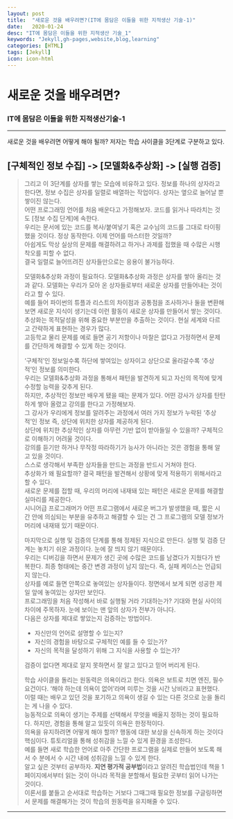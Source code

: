 ```yaml
---
layout: post
title:  "새로운 것을 배우려면?(IT에 몸담은 이들을 위한 지적생산 기술-1)"
date:   2020-01-24
desc: "IT에 몸담은 이들을 위한 지적생산 기술_1"
keywords: "Jekyll,gh-pages,website,blog,learning"
categories: [HTML]
tags: [Jekyll]
icon: icon-html
---
```

# 새로운 것을 배우려면?
### IT에 몸담은 이들을 위한 지적생산기술-1
---

새로운 것을 배우려면 어떻게 해야 될까? 저자는 학습 사이클을 3단계로 구분하고 있다.

## [구체적인 정보 수집] -> [모델화&추상화] -> [실행 검증]


 >그리고 이 3단계를 상자를 쌓는 모습에 비유하고 있다.
 >정보를 하나의 상자라고 한다면, 정보 수집은 상자를 일렬로 배열하는 작업이다. 상자는 옆으로 늘어날 뿐 쌓이진 않는다.   
 >어떤 프로그래밍 언어를 처음 배운다고 가정해보자. 코드를 읽거나 따라치는 것도 [정보 수집 단계]에 속한다.  
 >우리는 문서에 있는 코드를 복사/붙여넣기 혹은 교수님의 코드를 그대로 타이핑했을 것이다. 정상 동작한다. 이제 언어를 마스터한 것일까?   
 >아쉽게도 막상 실상의 문제를 해결하려고 하거나 과제를 접했을 때 수많은 시행착오를 피할 수 없다.   
 >결국 일렬로 늘어뜨려진 상자들만으로는 응용이 불가능하다.
 >
 >모델화&추상화 과정이 필요하다. 모델화&추상화 과정은 상자를 쌓아 올리는 것과 같다.
 >모델화는 우리가 모아 온 상자들로부터 새로운 상자를 만들어내는 것이라고 할 수 있다.  
 >예를 들어 파이썬의 튜플과 리스트의 차이점과 공통점을 조사하거나 둘을 변환해보면 새로운 지식이 생기는데 이런 활동이 새로운 상자를 만들어서 쌓는 것이다.  
 >추상화는 목적달성을 위해 중요한 부분만을 추출하는 것이다. 현실 세계와 다르고 간략하게 표현하는 경우가 많다.   
 >고등학교 물리 문제를 예로 들면 공기 저항이나 마찰은 없다고 가정하면서 문제를 간단하게 해결할 수 있게 하는 것이다.
 >
 >‘구체적’인 정보일수록 하단에 쌓여있는 상자이고 상단으로 올라갈수록 ‘추상적’인 정보를 의미한다.  
 >우리는 모델화&추상화 과정을 통해서 패턴을 발견하게 되고 자신의 목적에 맞게 수정할 능력을 갖추게 된다.  
 >하지만, 추상적인 정보만 배우게 됐을 때는 문제가 있다. 어떤 강사가 상자를 탄탄하게 쌓아 올렸고 강의를 한다고 가정해보자.  
 >그 강사가 우리에게 정보를 알려주는 과정에서 여러 가지 정보가 누락된 ‘추상적’인 정보 즉, 상단에 위치한 상자를 제공하게 된다.   
 >상단에 위치한 추상적인 상자를 아무런 기반 없이 받아들일 수 있을까? 구체적으로 이해하기 어려울 것이다.   
 >강의를 듣기만 하거나 무작정 따라하기가 능사가 아니라는 것은 경험을 통해 알고 있을 것이다.   
 >스스로 생각해서 부족한 상자들을 만드는 과정을 반드시 거쳐야 한다.  
 >추상화가 왜 필요할까? 결국 패턴을 발견해서 상황에 맞게 적용하기 위해서라고 할 수 있다.   
 >새로운 문제를 접할 때, 우리의 머리에 내재돼 있는 패턴은 새로운 문제를 해결할 실마리를 제공한다.   
 >시니어급 프로그래머가 어떤 프로그램에서 새로운 버그가 발생했을 때, 짧은 시간 안에 의심되는 부분을 유추하고 해결할 수 있는 건 그 프로그램의 모델 정보가 머리에 내재돼 있기 때문이다.
 >
 >마지막으로 실행 및 검증의 단계를 통해 정제된 지식으로 만든다. 실행 및 검증 단계는 놓치기 쉬운 과정이다. 눈에 잘 띄지 않기 때문이다.   
 >우리는 디버깅을 하면서 문제가 생긴 곳에 수많은 코드를 남겼다가 지웠다가 반복한다. 최종 형태에는 중간 변경 과정이 남지 않는다. 즉, 실패 케이스는 언급되지 않는다.   
 >상자를 예로 들면 안쪽으로 놓여있는 상자들이다. 정면에서 보게 되면 성공한 제일 앞에 놓여있는 상자만 보인다.   
 >프로그래밍을 처음 작성해서 바로 실행될 거라 기대하는가? 기대와 현실 사이의 차이에 주목하자. 눈에 보이는 맨 앞의 상자가 전부가 아니다.  
 >다음은 상자를 제대로 쌓았는지 검증하는 방법이다.
 >- 자신만의 언어로 설명할 수 있는지?
 >- 자신의 경험을 바탕으로 구체적인 예를 들 수 있는가?
 >- 자신의 목적을 달성하기 위해 그 지식을 사용할 수 있는가?  
 >
 >검증이 없다면 제대로 알지 못하면서 잘 알고 있다고 믿어 버리게 된다.
 >
 >학습 사이클을 돌리는 원동력은 의욕이라고 한다. 의욕은 보트로 치면 엔진, 필수요건이다. ‘해야 하는데 의욕이 없어’라며 미루는 것을 시간 낭비라고 표현했다.  
 >이럴 때는 배우고 있던 것을 포기하고 의욕이 생길 수 있는 다른 것으로 눈을 돌리는 게 나을 수 있다.   
 >능동적으로 의욕이 생기는 주제를 선택해서 무엇을 배울지 정하는 것이 필요하다. 하지만, 경험을 통해 알고 있듯이 의욕은 한정적이다.   
 >의욕을 유지하려면 어떻게 해야 할까? 행동에 대한 보상을 신속하게 하는 것이다 핵심이다. 튜토리얼을 통해 성취감을 느낄 수 있게 환경을 조성한다.   
 >예를 들면 새로 학습한 언어로 아주 간단한 프로그램을 실제로 만들어 보도록 해서 수 분에서 수 시간 내에 성취감을 느낄 수 있게 한다.  
 >알고 싶은 것부터 공부하자. **지연 평가적 공부법**이라고 알려진 학습법인데 책을 1 페이지에서부터 읽는 것이 아니라 목적을 분할해서 필요한 곳부터 읽어 나가는 것이다.  
 >이론서를 붙들고 순서대로 학습하는 거보다 그때그때 필요한 정보를 구글링하면서 문제를 해결해가는 것이 학습의 원동력을 유지해줄 수 있다.

---
